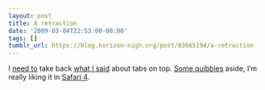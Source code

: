 ```yaml
---
layout: post
title: A retraction
date: '2009-03-04T22:53:00-08:00'
tags: []
tumblr_url: https://blog.horizon-nigh.org/post/83665194/a-retraction
---
```

I [need to](http://twitter.com/dmdeller/status/1251609387) take back [what I said](/2008/09/01/chrome-the-web-browser-from-google.html) about tabs on top. [Some quibbles](http://daringfireball.net/2009/03/safari_4_public_beta) aside, I’m really liking it in [Safari 4](http://www.apple.com/safari/whats-new.html).

